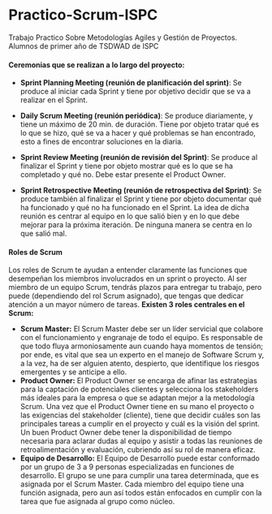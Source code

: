 # Practico-Scrum-ISPC
Trabajo Practico Sobre Metodologías Agiles y Gestión de Proyectos. Alumnos de primer año de TSDWAD de ISPC

#### Ceremonias que se realizan a lo largo del proyecto:

- **Sprint Planning Meeting (reunión de planificación del sprint)**: Se produce al iniciar cada Sprint y tiene por objetivo decidir que se va a realizar en el Sprint.

- **Daily Scrum Meeting (reunión periódica)**: Se produce diariamente, y tiene un máximo de 20 min. de duración. Tiene por objeto tratar qué es lo que se hizo, qué se va a hacer y qué problemas se han encontrado, esto a fines de encontrar soluciones en la diaria.

- **Sprint Review Meeting (reunión de revisión del Sprint)**: Se produce al finalizar el Sprint y tiene por objeto mostrar qué es lo que se ha completado y qué no. Debe estar presente el Product Owner.

- **Sprint Retrospective Meeting (reunión de retrospectiva del Sprint)**: Se produce también al finalizar el Sprint y tiene por objeto documentar qué ha funcionado y qué no ha funcionado en el Sprint. La idea de dicha reunión es centrar al equipo en lo que salió bien y en lo que debe mejorar para la próxima iteración. De ninguna manera se centra en lo que salió mal.

#### Roles de Scrum
Los roles de Scrum te ayudan a entender claramente las funciones que desempeñan los miembros involucrados en un sprint o proyecto.
Al ser miembro de un equipo Scrum, tendrás plazos para entregar tu trabajo, pero puede (dependiendo del rol Scrum asignado), que tengas que dedicar atención a un mayor número de tareas.
**Existen 3 roles centrales en el Scrum:**
- **Scrum Master:** El Scrum Master debe ser un líder servicial que colabore con el funcionamiento y engranaje de todo el equipo. Es responsable de que todo fluya armoniosamente aun cuando haya momentos de tensión; por ende, es vital que sea un experto en el manejo de Software Scrum y, a la vez, ha de ser alguien atento, despierto, que identifique los riesgos emergentes y se anticipe a ello.
- **Product Owner:**  El Product Owner se encarga de afinar las estrategias para la captación de potenciales clientes y selecciona los stakeholders más ideales para la empresa o que se adaptan mejor a la metodología Scrum. Una vez que el Product Owner tiene en su mano el proyecto o las exigencias del stakeholder (cliente), tiene que decidir cuáles son las principales tareas a cumplir en el proyecto y cuál es la visión del sprint. Un buen Product Owner debe tener la disponibilidad de tiempo necesaria para aclarar dudas al equipo y asistir a todas las reuniones de retroalimentación y evaluación, cubriendo así su rol de manera eficaz.
- **Equipo de Desarrollo:** El Equipo de Desarrollo puede estar conformado por un grupo de 3 a 9 personas especializadas en funciones de desarrollo. El grupo se une para cumplir una tarea determinada, que es asignada por el Scrum Master. Cada miembro del equipo tiene una función asignada, pero aun así todos están enfocados en cumplir con la tarea que fue asignada al grupo como núcleo. 

